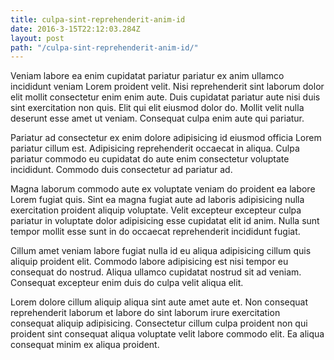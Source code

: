 ```yaml
---
title: culpa-sint-reprehenderit-anim-id
date: 2016-3-15T22:12:03.284Z
layout: post
path: "/culpa-sint-reprehenderit-anim-id/"
---
```


Veniam labore ea enim cupidatat pariatur pariatur ex anim ullamco incididunt veniam Lorem proident velit. Nisi reprehenderit sint laborum dolor elit mollit consectetur enim enim aute. Duis cupidatat pariatur aute nisi duis sint exercitation non quis. Elit qui elit eiusmod dolor do. Mollit velit nulla deserunt esse amet ut veniam. Consequat culpa enim aute qui pariatur.

Pariatur ad consectetur ex enim dolore adipisicing id eiusmod officia Lorem pariatur cillum est. Adipisicing reprehenderit occaecat in aliqua. Culpa pariatur commodo eu cupidatat do aute enim consectetur voluptate incididunt. Commodo duis consectetur ad pariatur ad.

Magna laborum commodo aute ex voluptate veniam do proident ea labore Lorem fugiat quis. Sint ea magna fugiat aute ad laboris adipisicing nulla exercitation proident aliquip voluptate. Velit excepteur excepteur culpa pariatur in voluptate dolor adipisicing esse cupidatat elit id anim. Nulla sunt tempor mollit esse sunt in do occaecat reprehenderit incididunt fugiat.

Cillum amet veniam labore fugiat nulla id eu aliqua adipisicing cillum quis aliquip proident elit. Commodo labore adipisicing est nisi tempor eu consequat do nostrud. Aliqua ullamco cupidatat nostrud sit ad veniam. Consequat excepteur enim duis do culpa velit aliqua elit.

Lorem dolore cillum aliquip aliqua sint aute amet aute et. Non consequat reprehenderit laborum et labore do sint laborum irure exercitation consequat aliquip adipisicing. Consectetur cillum culpa proident non qui proident sint consequat aliqua voluptate velit labore commodo elit. Ea aliqua consequat minim ex aliqua proident.
